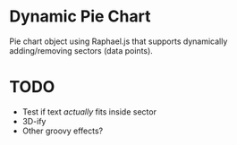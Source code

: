 Dynamic Pie Chart
=================

Pie chart object using Raphael.js that supports dynamically adding/removing
sectors (data points).


TODO
====
* Test if text *actually* fits inside sector
* 3D-ify
* Other groovy effects?
